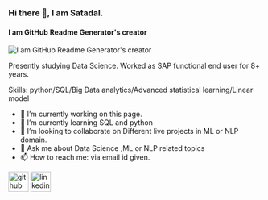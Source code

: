### Hi there 👋, I am Satadal.
#### I am GitHub Readme Generator's creator
![I am GitHub Readme Generator's creator](https://www.linkedin.com/in/satadals/)

Presently studying Data Science.
Worked as SAP functional end user for 8+ years.

Skills: python/SQL/Big Data analytics/Advanced statistical learning/Linear model

- 🔭 I’m currently working on this page. 
- 🌱 I’m currently learning SQL and python   
- 👯 I’m looking to collaborate on Different live projects in ML or NLP domain. 
- 💬 Ask me about Data Science ,ML or NLP related topics 
- 📫 How to reach me: via email id given. 


[<img src='https://cdn.jsdelivr.net/npm/simple-icons@3.0.1/icons/github.svg' alt='github' height='40'>](https://github.com/https://github.com/SatadalS99)  [<img src='https://cdn.jsdelivr.net/npm/simple-icons@3.0.1/icons/linkedin.svg' alt='linkedin' height='40'>](https://www.linkedin.com/in/https://www.linkedin.com/in/satadals//) 
